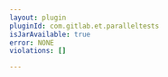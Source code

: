 ```yaml
---
layout: plugin
pluginId: com.gitlab.et.paralleltests
isJarAvailable: true
error: NONE
violations: []

---
```

